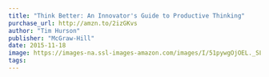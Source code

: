 ```yaml
---
title: "Think Better: An Innovator's Guide to Productive Thinking"
purchase_url: http://amzn.to/2izGKvs
author: "Tim Hurson"
publisher: "McGraw-Hill"
date: 2015-11-18
image: https://images-na.ssl-images-amazon.com/images/I/51pywgOjOEL._SL75_.jpg
tags:
---
```


